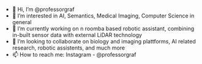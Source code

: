 - 👋 Hi, I’m @professorgraf
- 👀 I’m interested in AI, Semantics, Medical Imaging, Computer Science in general
- 🌱 I’m currently working on n roomba based robotic assistant, combining in-built sensor data with external LiDAR technology
- 💞️ I’m looking to collaborate on biology and imaging plattforms, AI related research, robotic assistents, and much more
- 📫 How to reach me: Instagram - @professorgraf

<!---
professorgraf/professorgraf is a ✨ special ✨ repository because its `README.md` (this file) appears on your GitHub profile.
You can click the Preview link to take a look at your changes.
--->
